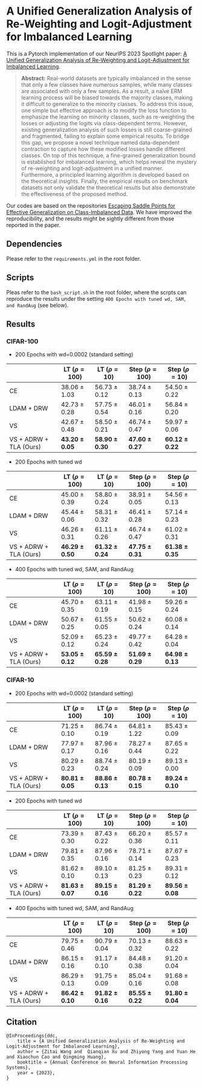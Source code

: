 # A Unified Generalization Analysis of Re-Weighting and Logit-Adjustment for Imbalanced Learning

This is a Pytorch implementation of our NeurIPS 2023 Spotlight paper: [A Unified Generalization Analysis of Re-Weighting and Logit-Adjustment for Imbalanced Learning](https://arxiv.org/abs/2310.04752).

> **Abstract:** Real-world datasets are typically imbalanced in the sense that only a few classes have numerous samples, while many classes are associated with only a few samples. As a result, a naïve ERM learning process will be biased towards the majority classes, making it difficult to generalize to the minority classes. To address this issue, one simple but effective approach is to modify the loss function to emphasize the learning on minority classes, such as re-weighting the losses or adjusting the logits via class-dependent terms. However, existing generalization analysis of such losses is still coarse-grained and fragmented, failing to explain some empirical results. To bridge this gap, we propose a novel technique named data-dependent contraction to capture how these modified losses handle different classes. On top of this technique, a fine-grained generalization bound is established for imbalanced learning, which helps reveal the mystery of re-weighting and logit-adjustment in a unified manner. Furthermore, a principled learning algorithm is developed based on the theoretical insights. Finally, the empirical results on benchmark datasets not only validate the theoretical results but also demonstrate the effectiveness of the proposed method.

Our codes are based on the repositories [Escaping Saddle Points for Effective Generalization on Class-Imbalanced Data](https://github.com/val-iisc/saddle-longtail). We have improved the reproducibility, and the results might be sightly different from those reported in the paper.

## Dependencies

Please refer to the `requirements.yml` in the root folder.

## Scripts

Pleas refer to the `bash_script.sh` in the root folder, where the scrpts can reproduce the results under the setting `400 Epochs with tuned wd, SAM, and RandAug` (see below).

## Results

### CIFAR-100

- 200 Epochs with wd=0.0002 (standard setting)

| | LT ($\rho=100$)  | LT ($\rho=10$)  | Step ($\rho=100$)  | Step ($\rho=10$) |
|  ----  | ----  | ----  | ----  | ----  |
| CE | 38.06 ± 1.03 | 56.73 ± 0.12 |  38.74 ± 0.13 | 54.50 ± 0.22 |
| LDAM + DRW | 42.73 ± 0.28 | 57.75 ± 0.54 | 46.01 ± 0.16 | 56.84 ± 0.20 |
| VS | 42.67 ± 0.48 | 58.50 ± 0.21 | 46.74 ± 0.47 | 59.97 ± 0.06 |
| VS + ADRW + TLA (Ours) | **43.20 ± 0.05** | **58.90 ± 0.30** | **47.60 ± 0.27** | **60.12 ± 0.22** |

- 200 Epochs with tuned wd

| | LT ($\rho=100$)  | LT ($\rho=10$)  | Step ($\rho=100$)  | Step ($\rho=10$) |
|  ----  | ----  | ----  | ----  | ----  |
| CE | 45.00 ± 0.39 | 58.80 ± 0.24 |  38.91 ± 0.05 | 54.56 ± 0.13 |
| LDAM + DRW | 45.44 ± 0.06 | 58.31 ± 0.32 | 46.41 ± 0.28 | 57.14 ± 0.23 |
| VS | 46.26 ± 0.31 | 61.11 ± 0.26 | 46.74 ± 0.47 | 61.02 ± 0.31 |
| VS + ADRW + TLA (Ours) | **46.29 ± 0.50** | **61.32 ± 0.24** | **47.75 ± 0.31** | **61.38 ± 0.35** |

- 400 Epochs with tuned wd, SAM, and RandAug

| | LT ($\rho=100$)  | LT ($\rho=10$)  | Step ($\rho=100$)  | Step ($\rho=10$) |
|  ----  | ----  | ----  | ----  | ----  |
| CE | 45.70 ± 0.35 | 63.11 ± 0.19 |  41.98 ± 0.15 | 59.26 ± 0.24 |
| LDAM + DRW | 50.67 ± 0.25 | 61.55 ± 0.05 | 50.62 ± 0.24 | 60.08 ± 0.14 |
| VS | 52.09 ± 0.12 | 65.23 ± 0.24 | 49.77 ± 0.42 | 64.28 ± 0.04 |
| VS + ADRW + TLA (Ours) | **53.05 ± 0.12** | **65.59 ± 0.28** | **51.69 ± 0.29** | **64.98 ± 0.13** |



### CIFAR-10

- 200 Epochs with wd=0.0002 (standard setting)

| | LT ($\rho=100$)  | LT ($\rho=10$)  | Step ($\rho=100$)  | Step ($\rho=10$) |
|  ----  | ----  | ----  | ----  | ----  |
| CE | 71.25 ± 0.10 | 86.74 ± 0.19 |  64.81 ± 1.22 | 85.43 ± 0.09 |
| LDAM + DRW | 77.97 ± 0.17 | 87.96 ± 0.16 | 78.27 ± 0.44 | 87.65 ± 0.22 |
| VS | 80.29 ± 0.23 | 88.74 ± 0.24 | 80.19 ± 0.09 | 89.13 ± 0.00 |
| VS + ADRW + TLA (Ours) | **80.81 ± 0.05** | **88.86 ± 0.13** | **80.78 ± 0.15** | **89.24 ± 0.10** |

- 200 Epochs with tuned wd

| | LT ($\rho=100$)  | LT ($\rho=10$)  | Step ($\rho=100$)  | Step ($\rho=10$) |
|  ----  | ----  | ----  | ----  | ----  |
| CE | 73.39 ± 0.30 | 87.43 ± 0.22 |  66.20 ± 0.36 | 85.57 ± 0.11 |
| LDAM + DRW | 79.81 ± 0.35 | 87.96 ± 0.16 | 78.71 ± 0.14 | 87.67 ± 0.23 |
| VS | 81.62 ± 0.10 | 89.10 ± 0.13 | 81.25 ± 0.23 | 89.31 ± 0.12 |
| VS + ADRW + TLA (Ours) | **81.63 ± 0.07** | **89.15 ± 0.16** | **81.29 ± 0.22** | **89.56 ± 0.08** |

- 400 Epochs with tuned wd, SAM, and RandAug

| | LT ($\rho=100$)  | LT ($\rho=10$)  | Step ($\rho=100$)  | Step ($\rho=10$) |
|  ----  | ----  | ----  | ----  | ----  |
| CE | 79.75 ± 0.46 | 90.79 ± 0.04 | 70.13 ± 0.32  | 88.63 ± 0.22 |
| LDAM + DRW | 86.15 ± 0.16 | 91.17 ± 0.10 | 84.48 ± 0.38  | 91.20 ± 0.04 |
| VS | 86.29 ± 0.13 | 91.75 ± 0.09 | 85.04 ± 0.16 | 91.68 ± 0.08 |
| VS + ADRW + TLA (Ours) | **86.42 ± 0.10** | **91.82 ± 0.16** | **85.55 ± 0.22**  | **91.80 ± 0.04** |

## Citation

```
@InProceedings{ddc,
    title = {A Unified Generalization Analysis of Re-Weighting and Logit-Adjustment for Imbalanced Learning},
    author = {Zitai Wang and  Qianqian Xu and Zhiyong Yang and Yuan He and Xiaochun Cao and Qingming Huang},
    booktitle = {Annual Conference on Neural Information Processing Systems},
    year = {2023},
}
```
